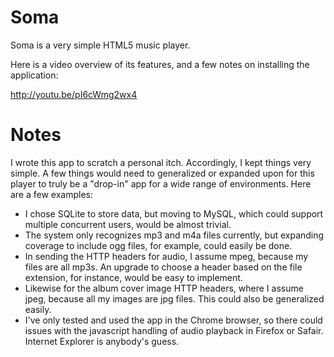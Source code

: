 Soma
====

Soma is a very simple HTML5 music player.

Here is a video overview of its features, and a few notes on installing the application:

http://youtu.be/pI6cWmg2wx4


Notes
=====

I wrote this app to scratch a personal itch. Accordingly, I kept things very simple. A few things would need to generalized or expanded upon for this player to truly be a "drop-in" app for a wide range of environments. Here are a few examples:

 - I chose SQLite to store data, but moving to MySQL, which could support multiple concurrent users, would be almost trivial.
 - The system only recognizes mp3 and m4a files currently, but expanding coverage to include ogg files, for example, could easily be done.
 - In sending the HTTP headers for audio, I assume mpeg, because my files are all mp3s. An upgrade to choose a header based on the file extension, for instance, would be easy to implement. 
 - Likewise for the album cover image HTTP headers, where I assume jpeg, because all my images are jpg files. This could also be generalized easily.
 - I've only tested and used the app in the Chrome browser, so there could issues with the javascript handling of audio playback in Firefox or Safair. Internet Explorer is anybody's guess.
